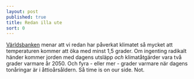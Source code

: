 ```yaml
---
layout: post
published: true
title: Redan illa ute
sort: 0
---
```





[Världsbanken](http://www.worldbank.org/en/news/feature/2014/11/23/climate-report-finds-temperature-rise-locked-in-risks-rising) menar att vi redan har påverkat klimatet så mycket att temperaturen kommer att öka med minst 1,5 grader. Om ingenting radikalt händer kommer jorden med  dagens utsläpp _och_ klimatåtgärder vara två grader varmare år 2050. Och fyra - eller mer - grader varmare när dagens tonåringar är i åttioårsåldern. Så time is on our side. Not.